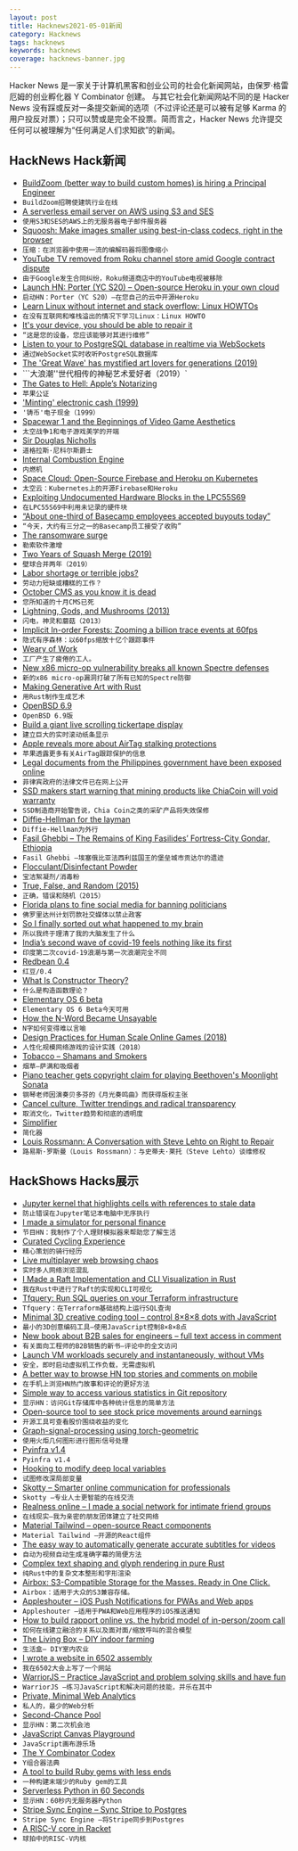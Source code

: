 ```yaml
---
layout: post
title: Hacknews2021-05-01新闻
category: Hacknews
tags: hacknews
keywords: hacknews
coverage: hacknews-banner.jpg
---
```


Hacker News 是一家关于计算机黑客和创业公司的社会化新闻网站，由保罗·格雷厄姆的创业孵化器 Y Combinator 创建。
与其它社会化新闻网站不同的是 Hacker News 没有踩或反对一条提交新闻的选项（不过评论还是可以被有足够 Karma 的用户投反对票）；只可以赞或是完全不投票。简而言之，Hacker News 允许提交任何可以被理解为“任何满足人们求知欲”的新闻。

## HackNews Hack新闻


- [BuildZoom (better way to build custom homes) is hiring a Principal Engineer](https://jobs.lever.co/buildzoom)
- `BuildZoom招聘使建筑行业在线`
- [A serverless email server on AWS using S3 and SES](https://github.com/0x4447/0x4447_product_s3_email)
- `使用S3和SES的AWS上的无服务器电子邮件服务器`
- [Squoosh: Make images smaller using best-in-class codecs, right in the browser](https://squoosh.app/)
- `压缩：在浏览器中使用一流的编解码器将图像缩小`
- [YouTube TV removed from Roku channel store amid Google contract dispute](https://www.axios.com/roku-youtube-tv-removed-google-5580ffdf-b865-428c-91ca-8ad83802fedf.html)
- `由于Google发生合同纠纷，Roku频道商店中的YouTube电视被移除`
- [Launch HN: Porter (YC S20) – Open-source Heroku in your own cloud](item?id=26993421)
- `启动HN：Porter（YC S20）–在您自己的云中开源Heroku`
- [Learn Linux without internet and stack overflow: Linux HOWTOs](https://tldp.org/docs.html#howto)
- `在没有互联网和堆栈溢出的情况下学习Linux：Linux HOWTO`
- [It's your device, you should be able to repair it](https://www.bbc.com/news/business-56799069)
- `“这是您的设备，您应该能够对其进行维修”`
- [Listen to your to PostgreSQL database in realtime via WebSockets](https://github.com/supabase/realtime)
- `通过WebSocket实时收听PostgreSQL数据库`
- [The 'Great Wave' has mystified art lovers for generations (2019)](https://edition.cnn.com/style/article/hokusai-great-wave-ukiyo-e-woodblock/index.html)
- ```大浪潮''世代相传的神秘艺术爱好者（2019）`
- [The Gates to Hell: Apple’s Notarizing](https://www.cdfinder.de/guide/blog/apple_hell.html)
- `苹果公证`
- ['Minting' electronic cash (1999)](https://spectrum.ieee.org/computing/software/minting-electronic-cash)
- `'铸币'电子现金（1999）`
- [Spacewar 1 and the Beginnings of Video Game Aesthetics](https://www.masswerk.at/nowgobang/2021/spacewar1)
- `太空战争1和电子游戏美学的开端`
- [Sir Douglas Nicholls](https://en.wikipedia.org/wiki/Douglas_Nicholls)
- `道格拉斯·尼科尔斯爵士`
- [Internal Combustion Engine](https://ciechanow.ski/internal-combustion-engine/)
- `内燃机`
- [Space Cloud: Open-Source Firebase and Heroku on Kubernetes](https://github.com/spaceuptech/space-cloud)
- `太空云：Kubernetes上的开源Firebase和Heroku`
- [Exploiting Undocumented Hardware Blocks in the LPC55S69](https://oxide.computer/blog/lpc55/)
- `在LPC55S69中利用未记录的硬件块`
- [“About one-third of Basecamp employees accepted buyouts today”](https://twitter.com/CaseyNewton/status/1388212468510380034)
- `“今天，大约有三分之一的Basecamp员工接受了收购”`
- [The ransomware surge](https://www.bbc.com/news/technology-56933733)
- `勒索软件激增`
- [Two Years of Squash Merge (2019)](https://blog.dnsimple.com/2019/01/two-years-of-squash-merge/)
- `壁球合并两年（2019）`
- [Labor shortage or terrible jobs?](https://annehelen.substack.com/p/the-capitalism-is-broken-economy)
- `劳动力短缺或糟糕的工作？`
- [October CMS as you know it is dead](https://wintercms.com/blog/post/october-cms-you-know-it-dead)
- `您所知道的十月CMS已死`
- [Lightning, Gods, and Mushrooms (2013)](https://blog.mycology.cornell.edu/2013/01/20/zap-lightning-gods-and-mushrooms/)
- `闪电，神灵和蘑菇（2013）`
- [Implicit In-order Forests: Zooming a billion trace events at 60fps](https://thume.ca/2021/03/14/iforests/)
- `隐式有序森林：以60fps缩放十亿个跟踪事件`
- [Weary of Work](https://www.laphamsquarterly.org/roundtable/weary-work)
- `工厂产生了疲倦的工人。`
- [New x86 micro-op vulnerability breaks all known Spectre defenses](https://www.sciencedaily.com/releases/2021/04/210430165903.htm)
- `新的x86 micro-op漏洞打破了所有已知的Spectre防御`
- [Making Generative Art with Rust](https://blog.abor.dev/p/making-generative-art-with-rust)
- `用Rust制作生成艺术`
- [OpenBSD 6.9](https://www.openbsd.org/69.html)
- `OpenBSD 6.9版`
- [Build a giant live scrolling tickertape display](https://wp.josh.com/2021/04/21/build-a-live-scrolling-tickertape/)
- `建立巨大的实时滚动纸条显示`
- [Apple reveals more about AirTag stalking protections](https://www.fastcompany.com/90630404/apple-airtags-could-enable-domestic-abuse-in-terrifying-ways)
- `苹果透露更多有关AirTag跟踪保护的信息`
- [Legal documents from the Philippines government have been exposed online](https://restofworld.org/2021/philippines-data-exposure/)
- `菲律宾政府的法律文件已在网上公开`
- [SSD makers start warning that mining products like ChiaCoin will void warranty](https://www.guru3d.com/news-story/ssd-makers-start-waring-that-mining-products-like-chia-coin-will-void-warranty.html)
- `SSD制造商开始警告说，Chia Coin之类的采矿产品将失效保修`
- [Diffie-Hellman for the layman](https://borisreitman.medium.com/diffie-hellman-for-the-layman-7df6095011d9)
- `Diffie-Hellman为外行`
- [Fasil Ghebbi – The Remains of King Fasilides’ Fortress-City Gondar, Ethiopia](https://zamaniproject.org/site-ethiopia-gondar-fasil-ghebbi.html)
- `Fasil Ghebbi –埃塞俄比亚法西利兹国王的堡垒城市贡达尔的遗迹`
- [Flocculant/Disinfectant Powder](https://www.cdc.gov/safewater/flocculant-filtration.html)
- `宝洁絮凝剂/消毒粉`
- [True, False, and Random (2015)](https://nautil.us/issue/30/identity/how-to-solve-the-hardest-logic-puzzle-ever)
- `正确，错误和随机（2015）`
- [Florida plans to fine social media for banning politicians](https://www.bbc.co.uk/news/technology-56952435)
- `佛罗里达州计划罚款社交媒体以禁止政客`
- [So I finally sorted out what happened to my brain](https://twitter.com/TinkerSec/status/1388107620574171140)
- `所以我终于理清了我的大脑发生了什么`
- [India’s second wave of covid-19 feels nothing like its first](https://www.economist.com/diary/2021/04/30/indias-second-wave-of-covid-19-feels-nothing-like-its-first)
- `印度第二次covid-19浪潮与第一次浪潮完全不同`
- [Redbean 0.4](http://redbean.justine.lol/)
- `红豆/0.4`
- [What Is Constructor Theory?](http://constructortheory.org/what-is-constructor-theory/)
- `什么是构造函数理论？`
- [Elementary OS 6 beta](https://blog.elementary.io/elementary-os-6-odin-beta/)
- `Elementary OS 6 Beta今天可用`
- [How the N-Word Became Unsayable](https://www.nytimes.com/2021/04/30/opinion/john-mcwhorter-n-word-unsayable.html)
- `N字如何变得难以言喻`
- [Design Practices for Human Scale Online Games (2018)](https://www.projecthorseshoe.com/reports/featured/ph18r8.htm)
- `人性化规模网络游戏的设计实践（2018）`
- [Tobacco – Shamans and Smokers](https://www.europeana.eu/en/exhibitions/magical-mystical-and-medicinal/tobacco)
- `烟草–萨满和吸烟者`
- [Piano teacher gets copyright claim for playing Beethoven's Moonlight Sonata](https://www.youtube.com/watch?v=WcyOxtkafMs)
- `钢琴老师因演奏贝多芬的《月光奏鸣曲》而获得版权主张`
- [Cancel culture, Twitter trendings and radical transparency](https://blog.luap.info/cancel-culture-twitter-trendings-and-radical-transparency.html)
- `取消文化，Twitter趋势和彻底的透明度`
- [Simplifier](https://simplifier.neocities.org/index.html)
- `简化器`
- [Louis Rossmann: A Conversation with Steve Lehto on Right to Repair](https://www.youtube.com/watch?v=9sHbaGuSuck)
- `路易斯·罗斯曼（Louis Rossmann）：与史蒂夫·莱托（Steve Lehto）谈维修权`


## HackShows Hacks展示

- [ Jupyter kernel that highlights cells with references to stale data](https://nbsafety.org)
- `防止错误在Jupyter笔记本电脑中无序执行`
- [ I made a simulator for personal finance](https://projectifi.io/)
- `节目HN：我制作了个人理财模拟器来帮助您了解生活`
- [ Curated Cycling Experience](https://ridevelo.com/)
- `精心策划的骑行经历`
- [ Live multiplayer web browsing chaos](https://comebrowsewithme.com:8002/login?token=token2&url=https://www.google.com)
- `实时多人网络浏览混乱`
- [ I Made a Raft Implementation and CLI Visualization in Rust](https://github.com/andreev-io/Raft)
- `我在Rust中进行了Raft的实现和CLI可视化`
- [ Tfquery: Run SQL queries on your Terraform infrastructure](https://github.com/mazen160/tfquery)
- `Tfquery：在Terraform基础结构上运行SQL查询`
- [ Minimal 3D creative coding tool – control 8×8×8 dots with JavaScript](https://doersino.github.io/tixyz/)
- `最小的3D创意编码工具–使用JavaScript控制8×8×8点`
- [ New book about B2B sales for engineers – full text access in comment](http://fastforwardbook.com)
- `有关面向工程师的B2B销售的新书–评论中的全文访问`
- [ Launch VM workloads securely and instantaneously, without VMs](item?id=26976569)
- `安全，即时启动虚拟机工作负载，无需虚拟机`
- [ A better way to browse HN top stories and comments on mobile](http://Hacker-scroller.com)
- `在手机上浏览HN热门故事和评论的更好方法`
- [ Simple way to access various statistics in Git repository](https://github.com/arzzen/git-quick-stats)
- `显示HN：访问Git存储库中各种统计信息的简单方法`
- [ Open-source tool to see stock price movements around earnings](https://benkaiser.github.io/earnings)
- `开源工具可查看股价围绕收益的变化`
- [ Graph-signal-processing using torch-geometric](https://github.com/aGIToz/Graph_Signal_Processing)
- `使用火炬几何图形进行图形信号处理`
- [ Pyinfra v1.4](https://github.com/Fizzadar/pyinfra/releases/tag/v1.4)
- `Pyinfra v1.4`
- [ Hooking to modify deep local variables](https://churchofthought.org/blog/2020/10/15/coursera-playback-speed-a-cross-browser-webextension/)
- `试图修改深局部变量`
- [ Skotty – Smarter online communication for professionals](https://skotty.io/en)
- `Skotty –专业人士更智能的在线交流`
- [ Realness online – I made a social network for intimate friend groups](https://github.com/realness-online/web)
- `在线现实–我为亲密的朋友团体建立了社交网络`
- [ Material Tailwind – open-source React components](https://material-tailwind.com/)
- `Material Tailwind –开源的React组件`
- [ The easy way to automatically generate accurate subtitles for videos](https://editr.io/beta)
- `自动为视频自动生成准确字幕的简便方法`
- [ Complex text shaping and glyph rendering in pure Rust](https://github.com/dfrg/swash)
- `纯Rust中的复杂文本整形和字形渲染`
- [ Airbox: S3-Compatible Storage for the Masses. Ready in One Click.](https://www.airbox.ai/blog/s3-compatible-storage-in-one-click/)
- `Airbox：适用于大众的S3兼容存储。`
- [ Appleshouter – iOS Push Notifications for PWAs and Web apps](https://github.com/kosmigramma/appleshouter)
- `Appleshouter –适用于PWA和Web应用程序的iOS推送通知`
- [ How to build rapport online vs. the hybrid model of in-person/zoom call](https://www.avoma.com/blog/why-building-rapport-in-remote-selling-is-difficult-ignore-these-tips-at-your-own-peril)
- `如何在线建立融洽的关系以及面对面/缩放呼叫的混合模型`
- [ The Living Box – DIY indoor farming](https://thelivingbx.medium.com/the-living-box-d2e758608750)
- `生活盒– DIY室内农业`
- [ I wrote a website in 6502 assembly](https://www.mdw.la/mdwos/)
- `我在6502大会上写了一个网站`
- [ WarriorJS – Practice JavaScript and problem solving skills and have fun](https://github.com/olistic/warriorjs)
- `WarriorJS –练习JavaScript和解决问题的技能，并乐在其中`
- [ Private, Minimal Web Analytics](https://github.com/christian-fei/minimal-analytics)
- `私人的，最少的Web分析`
- [ Second-Chance Pool](https://news.ycombinator.com/pool)
- `显示HN：第二次机会池`
- [ JavaScript Canvas Playground](https://app.qvault.io/playground/jsCanvas)
- `JavaScript画布游乐场`
- [ The Y Combinator Codex](https://phoe.github.io/codex.html)
- `Y组合器法典`
- [ A tool to build Ruby gems with less ends](https://github.com/ch1c0t/bgem)
- `一种构建末端少的Ruby gem的工具`
- [ Serverless Python in 60 Seconds](https://lambdium.com/)
- `显示HN：60秒内无服务器Python`
- [ Stripe Sync Engine – Sync Stripe to Postgres](https://github.com/supabase/stripe-sync-engine)
- `Stripe Sync Engine –将Stripe同步到Postgres`
- [ A RISC-V core in Racket](http://guillaume.baierouge.fr/2021/04/23/simulating-digital-circuits-in-racket/a-risc-v-core-in-racket/index.html)
- `球拍中的RISC-V内核`

